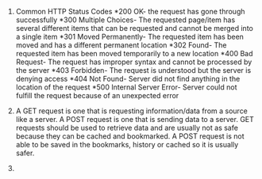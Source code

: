 1. Common HTTP Status Codes
    *200 OK- the request has gone through successfully 
    *300 Multiple Choices- The requested page/item has several different items that can be requested and cannot be merged into a single item
    *301 Moved Permanently- The requested item has been moved and has a different permanent location
    *302 Found- The requested item has been moved temporarily to a new location
    *400 Bad Request- The request has improper syntax and cannot be processed by the server
    *403 Forbidden- The request is understood but the server is denying access
    *404 Not Found- Server did not find anything in the location of the request 
    *500 Internal Server Error- Server could not fulfill the request because of an unexpected error

2. A GET request is one that is requesting information/data from a source like a server. A POST request is one that is sending data to a server. GET requests should be used to retrieve data and are usually not as safe because they can be cached and bookmarked. A POST request is not able to be saved in the bookmarks, history or cached so it is usually safer. 

3. 
